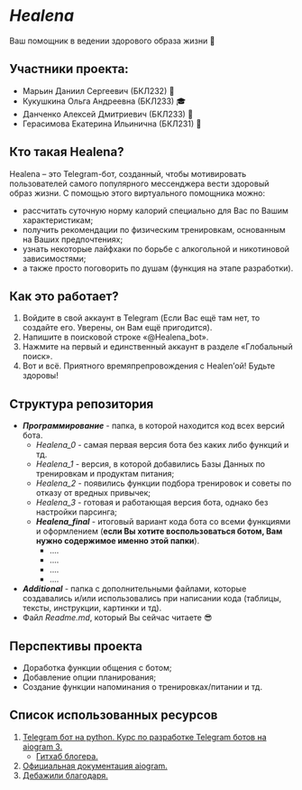# ***Healena***
Ваш помощник в ведении здорового образа жизни :gift_heart:
## Участники проекта:
+ Марьин Даниил Сергеевич (БКЛ232) :pizza:
+ Кукушкина Ольга Андреевна (БКЛ233) :mortar_board:
+	Данченко Алексей Дмитриевич (БКЛ233) :dragon:
+	Герасимова Екатерина Ильинична (БКЛ231) :nail_care:
## Кто такая Healena?
Healena – это Telegram-бот, созданный, чтобы мотивировать пользователей самого популярного мессенджера вести здоровый образ жизни. С помощью этого виртуального помощника можно: 
- рассчитать суточную норму калорий специально для Вас по Вашим характеристикам; 
-	получить рекомендации по физическим тренировкам, основанным на Ваших предпочтениях;
-	узнать некоторые лайфхаки по борьбе с алкогольной и никотиновой зависимостями;
-	а также просто поговорить по душам (функция на этапе разработки).
## Как это работает?
1. Войдите в свой аккаунт в Telegram (Если Вас ещё там нет, то создайте его. Уверены, он Вам ещё пригодится).
2. Напишите в поисковой строке «@Healena_bot».
3. Нажмите на первый и единственный аккаунт в разделе «Глобальный поиск».
4. Вот и всё. Приятного времяпрепровождения с Healen’ой! Будьте здоровы!
## Структура репозитория
+ ***Программирование*** - папка, в которой находится код всех версий бота.
  - _Healena_0_ - самая первая версия бота без каких либо функций и тд.
  - _Healena_1_ - версия, в которой добавились Базы Данных по тренировкам и продуктам питания;
  - _Healena_2_ - появились функции подбора тренировок и советы по отказу от вредных привычек;
  - _Healena_3_ - готовая и работающая версия бота, однако без настройки парсинга;
  - ***Healena_final*** - итоговый вариант кода бота со всеми функциями и оформлением (**если Вы хотите воспользоваться ботом, Вам нужно содержимое именно этой папки**).
    * ....
    * ....
    * ....
    * ....
+ ***Additional*** - папка с дополнительными файлами, которые создавались и/или использовались при написании кода (таблицы, тексты, инструкции, картинки и тд).
+ Файл _Readme.md_, который Вы сейчас читаете :sunglasses:
## Перспективы проекта
- Доработка функции общения с ботом;
- Добавление опции планирования;
- Создание функции напоминания о тренировках/питании и тд.
## Список использованных ресурсов
1. [Telegram бот на python. Курс по разработке Telegram ботов на aiogram 3.](https://www.youtube.com/playlist?list=PLNi5HdK6QEmWLtb8gh8pwcFUJCAabqZh_)
   - [Гитхаб блогера.](https://github.com/PythonHubStudio/aiogram-3-course-telegram-bot)
2. [Официальная документация  aiogram.](https://docs.aiogram.dev/en/dev-3.x/index.html)
3. [Дебажили благодаря.](https://stackoverflow.com/)


